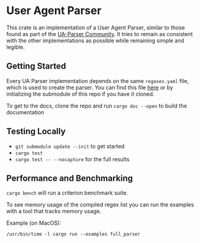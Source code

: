# User Agent Parser

This crate is an implementation of a User Agent Parser, similar to those found as part of the [UA-Parser Community](https://github.com/ua-parser). It tries to remain as consistent with the other implementations as possible while remaining simple and legible.

## Getting Started

Every UA Parser implementation depends on the same `regexes.yaml` file, which is used to create the parser. You can find this file [here](https://github.com/ua-parser/uap-core) or by initializing the submodule of this repo if you have it cloned.

To get to the docs, clone the repo and run `cargo doc --open` to build the documentation

## Testing Locally

- `git submodule update --init` to get started
- `cargo test`
- `cargo test -- --nocapture` for the full results

## Performance and Benchmarking
`cargo bench` will run a criterion benchmark suite.

To see memory usage of the compiled regex list you can run the examples with a tool that tracks memory usage.

Example (on MacOS):
```
/usr/bin/time -l cargo run --examples full_parser
```